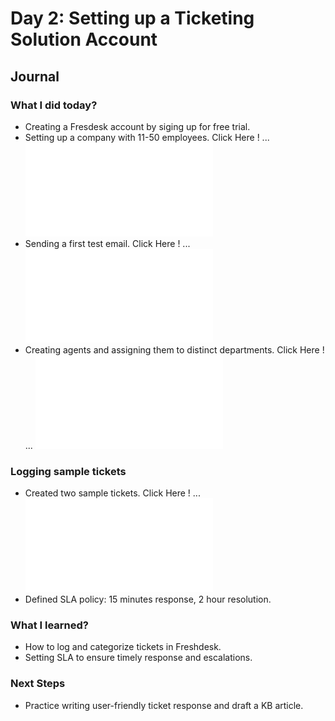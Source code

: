 # Day 2: Setting up a Ticketing Solution Account

## **Journal**

### What I did today?
- Creating a Fresdesk account by siging up for free trial.
- Setting up a company with 11-50 employees. Click Here ! ... ![image](images/day2/img1.md)
- Sending a first test email. Click Here ! ... ![image](images/day2/img2.md)
- Creating agents and assigning them to distinct departments. Click Here ! ... ![image](images/day2/img3.md)

### Logging sample tickets
- Created two sample tickets. Click Here !  ... ![image](images/day2/img4.md)
- Defined SLA policy: 15 minutes response, 2 hour resolution.

### What I learned?
- How to log and categorize tickets in Freshdesk.
- Setting SLA to ensure timely response and escalations.

### Next Steps
- Practice writing user-friendly ticket response and draft a KB article.




